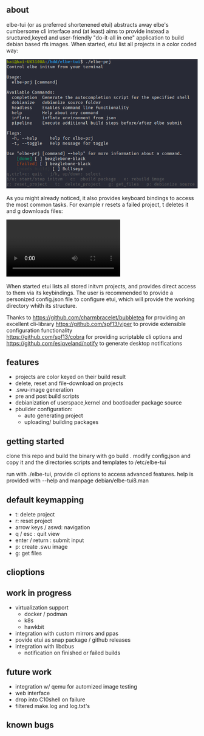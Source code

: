 ## about
elbe-tui (or as preferred shortenened etui) abstracts away elbe's cumbersome cli interface and (at least) aims to provide
instead a sructured,keyed and user-friendly "do-it-all in one" application to build debian based rfs images.
When started, etui list all projects in a color coded way:

![startscreen](https://github.com/KaiStaud/elbe-tui/blob/main/doc/01-etui_startscreen.png)

As you might already noticed, it also provides keyboard bindings to access the most common tasks. 
For example r resets a failed project, t deletes it and g downloads files:

![keybindings](https://github.com/KaiStaud/elbe-tui/blob/main/doc/03_reset_prj.webm)

When started etui lists all stored initvm projects, and provides direct access to them via its keybindings.
The user is recommended to provide a personized config.json file to configure etui, which will provide the working directory whith its structure.

Thanks to 
https://github.com/charmbracelet/bubbletea for providing an excellent cli-library
https://github.com/spf13/viper to provide extensible configuration functionality  
https://github.com/spf13/cobra for providing scriptable cli options and
https://github.com/esiqveland/notify to generate desktop notifications

## features
- projects are color keyed on their build result
- delete, reset and file-download on projects
- .swu-image generation
- pre and post build scripts
- debianization of userspace,kernel and bootloader package source
- pbuilder configuration:
    - auto generating project
    - uploading/ building packages
## getting started
clone this repo and build the binary with go build .
modify config.json and copy it and the directories scripts and templates to /etc/elbe-tui

run with ./elbe-tui, provide cli options to access advanced features.
help is provided with --help and manpage debian/elbe-tui8.man

## default keymapping
- t: delete project
- r: reset project
- arrow keys / aswd: navigation
- q / esc : quit view
- enter / return : submit input
- p: create .swu image
- g: get files


## clioptions

## work in progress

- virtualization support
    - docker / podman
    - k8s
    - hawkbit
- integration with custom mirrors and ppas
- povide etui as snap package / github releases
- integration with libdbus
    - notification on finished or failed builds
    

## future work
- integration w/ qemu for automized image testing
- web interface
- drop into C10shell on failure
- filtered make.log and log.txt's

## known bugs